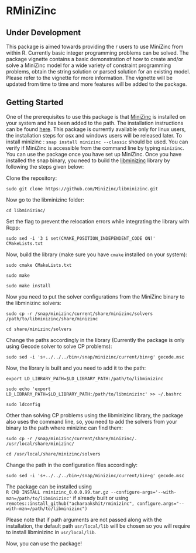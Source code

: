 # RMiniZinc

## Under Development

This package is aimed towards providing the r users to use MiniZinc from within R. Currently basic integer programming problems can be solved. The package vignette contains a basic demonstration of how to create and/or solve a MiniZinc model for a wide variety of constraint programming problems, obtain the string solution or parsed solution for an existing model. Please refer to the vignette for more information. The vignette will be updated from time to time and more features will be added to the package.

## Getting Started

One of the prerequisites to use this package is that [MiniZinc](https://www.minizinc.org/) is installed on your system and has been added to the path. The installation instructions can be found [here](https://www.minizinc.org/doc-2.4.3/en/installation.html). This package is currently available only for linux users, the installation steps for osx and windows users will be released later. 
To install minizinc : `snap install minizinc --classic` should be used. You can verify if MiniZinc is accessible from the command line by typing `minizinc`. You can use the package once you have set up MiniZinc.
Once you have installed the snap binary, you need to build the [libminizinc](https://github.com/MiniZinc/libminizinc) library by following the steps given below:

Clone the repository:

`sudo git clone https://github.com/MiniZinc/libminizinc.git`

Now go to the libminizinc folder:

`cd libminizinc/`  

Set the flag to prevent the relocation errors while integrating the library with Rcpp:

`sudo sed -i '3 i set(CMAKE_POSITION_INDEPENDENT_CODE ON)' CMakeLists.txt`

Now, build the library (make sure you have `cmake` installed on your system):

`sudo cmake CMakeLists.txt`

`sudo make`

`sudo make install`

Now you need to put the solver configurations from the MiniZinc binary to the libminizinc solvers:

`sudo cp -r /snap/minizinc/current/share/minizinc/solvers  /path/to/libminizinc/share/minizinc`

`cd share/minizinc/solvers`

Change the paths accordingly in the library (Currently the package is only using Gecode solver to solve CP problems):

`sudo sed -i 's+../../../bin+/snap/minizinc/current/bin+g' gecode.msc`

Now, the library is built and you need to add it to the path:

`export LD_LIBRARY_PATH=$LD_LIBRARY_PATH:/path/to/libminizinc`

`sudo echo 'export LD_LIBRARY_PATH=$LD_LIBRARY_PATH:/path/to/libminizinc' >> ~/.bashrc`

`sudo ldconfig`

Other than solving CP problems using the libminizinc library, the package also uses the command line, so, you need to add the solvers from your binary to the path where minizinc can find them:

`sudo cp -r /snap/minizinc/current/share/minizinc/. /usr/local/share/minizinc/`

`cd /usr/local/share/minizinc/solvers`

Change the path in the configuration files accordingly:

`sudo sed -i 's+../../../bin+/snap/minizinc/current/bin+g' gecode.msc`

The package can be installed using  
`R CMD INSTALL rminizinc_0.0.0.99.tar.gz --configure-args='--with-mzn=/path/to/libminizinc'` if already built or using `remotes::install_github("acharaakshit/rminizinc", configure.args="--with-mzn=/path/to/libminizinc")`

Please note that if path arguments are not passed along with the installation, the default path `usr/local/lib` will be chosen so you will require to install libminizinc in `usr/local/lib`.

Now, you can use the package!  
